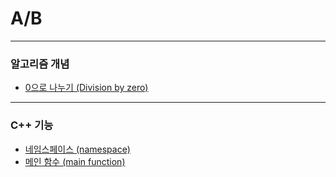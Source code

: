 # A/B

***

### 알고리즘 개념
* [0으로 나누기 (Division by zero)](https://github.com/Bachbold/Baekjoon-Edition/wiki/0%EC%9C%BC%EB%A1%9C-%EB%82%98%EB%88%84%EA%B8%B0-(division-by-zero))

***

### C++ 기능
* [네임스페이스 (namespace)](https://github.com/Bachbold/Baekjoon-Edition/wiki/%EB%84%A4%EC%9E%84%EC%8A%A4%ED%8E%98%EC%9D%B4%EC%8A%A4-(namespace))
* [메인 함수 (main function)](https://github.com/Bachbold/Baekjoon-Edition/wiki/%EB%A9%94%EC%9D%B8-%ED%95%A8%EC%88%98-(main-function))
